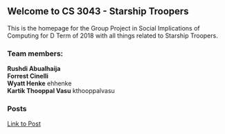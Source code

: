 ## Welcome to CS 3043 - Starship Troopers

This is the homepage for the Group Project in Social Implications of Computing for D Term of 2018 with all things related to Starship Troopers. 

### Team members: 

**Rushdi Abualhaija**   
**Forrest Cinelli**   
**Wyatt Henke**  ehhenke   
**Kartik Thooppal Vasu**  kthooppalvasu  

### Posts
[Link to Post](posts/post.md)

